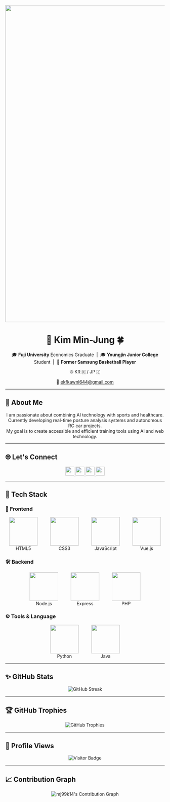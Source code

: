 

<p align="center">
  <img src="https://capsule-render.vercel.app/api?type=waving&color=6994CD&text=Welcome%20to%20Min-Jung's%20GitHub!&animation=twinkling&height=250&fontSize=60&fontColor=FFFFFF&fontAlign=center" width="1000"/>
</p>

<h1 align="center">🐼 Kim Min-Jung 🍀</h1>

<p align="center">
  🎓 <b>Fuji University</b> Economics Graduate &nbsp;|&nbsp;
  🎓 <b>Youngjin Junior College</b> Student &nbsp;|&nbsp;
  🏀 <b>Former Samsung Basketball Player</b>
</p>

<p align="center">
  🌐 KR 🇰 / JP 🇯
</p>

<p align="center">
  📧 <a href="mailto:ekfkawnl644@gmail.com">ekfkawnl644@gmail.com</a>
</p>

---

## 👋 About Me

<p align="center">
  I am passionate about combining AI technology with sports and healthcare. <br>
  Currently developing real-time posture analysis systems and autonomous RC car projects.<br>
  My goal is to create accessible and efficient training tools using AI and web technology.
</p>

---

## 🌐 Let's Connect
<p align="center">
  <a href="https://github.com/mj99k14">
    <img src="https://img.shields.io/badge/GitHub-181717?style=flat&logo=github&logoColor=white" height="28"/>
  </a>
  <a href="https://www.instagram.com/minjung_K13/">
    <img src="https://img.shields.io/badge/Instagram-E4405F?style=flat&logo=instagram&logoColor=white" height="28"/>
  </a>
  <a href="mailto:ekfkawnl644@gmail.com">
    <img src="https://img.shields.io/badge/Gmail-D14836?style=flat&logo=gmail&logoColor=white" height="28"/>
  </a>
  <a href="https://zenn.dev/kmj13">
    <img src="https://img.shields.io/badge/Zenn-3EA8FF?style=flat&logo=zenn&logoColor=white" height="28"/>
  </a>
</p>

---

## 🧰 Tech Stack

### 🎨 Frontend
<div align="center" style="display: flex; gap: 40px; justify-content: center; align-items: center;">
  <div align="center">
    <img src="https://cdn.jsdelivr.net/gh/devicons/devicon/icons/html5/html5-original.svg" width="90" height="90"/><br/>HTML5
  </div>
  <div align="center">
    <img src="https://cdn.jsdelivr.net/gh/devicons/devicon/icons/css3/css3-original.svg" width="90" height="90"/><br/>CSS3
  </div>
  <div align="center">
    <img src="https://cdn.jsdelivr.net/gh/devicons/devicon/icons/javascript/javascript-original.svg" width="90" height="90"/><br/>JavaScript
  </div>
  <div align="center">
    <img src="https://cdn.jsdelivr.net/gh/devicons/devicon/icons/vuejs/vuejs-original.svg" width="90" height="90"/><br/>Vue.js
  </div>
</div>

### 🛠️ Backend
<div align="center" style="display: flex; gap: 40px; justify-content: center; align-items: center;">
  <div align="center">
    <img src="https://cdn.jsdelivr.net/gh/devicons/devicon/icons/nodejs/nodejs-original.svg" width="90" height="90"/><br/>Node.js
  </div>
  <div align="center">
    <img src="https://cdn.jsdelivr.net/gh/devicons/devicon/icons/express/express-original.svg" width="90" height="90"/><br/>Express
  </div>
  <div align="center">
    <img src="https://cdn.jsdelivr.net/gh/devicons/devicon/icons/php/php-original.svg" width="90" height="90"/><br/>PHP
  </div>
</div>

### ⚙️ Tools & Language
<div align="center" style="display: flex; gap: 40px; justify-content: center; align-items: center;">
  <div align="center">
    <img src="https://cdn.jsdelivr.net/gh/devicons/devicon/icons/python/python-original.svg" width="90" height="90"/><br/>Python
  </div>
  <div align="center">
    <img src="https://cdn.jsdelivr.net/gh/devicons/devicon/icons/java/java-original.svg" width="90" height="90"/><br/>Java
  </div>
</div>


---

## ✨ GitHub Stats
<p align="center">
  <img src="https://streak-stats.demolab.com?user=mj99k14&theme=default&hide_border=true&ring=6994CD&fire=6994CD&currStreakLabel=6994CD" alt="GitHub Streak"/>
</p>

---

## 🏆 GitHub Trophies
<p align="center">
  <img src="https://github-profile-trophy.vercel.app/?username=mj99k14&theme=transparent&no-frame=true&margin-w=15&column=4&title=Commit,Followers,Repositories,Experience" alt="GitHub Trophies"/>
</p>

---

## 👀 Profile Views
<p align="center">
  <img src="https://komarev.com/ghpvc/?username=mj99k14&style=flat-square&color=blue" alt="Visitor Badge"/>
</p>

---

## 📈 Contribution Graph
<p align="center">
  <img src="https://github-activity-graph.vercel.app/graph?username=mj99k14&theme=github-light&color=6994CD&line=88B4E7&point=1E70BF&area=true&hide_border=true" alt="mj99k14's Contribution Graph"/>
</p>
